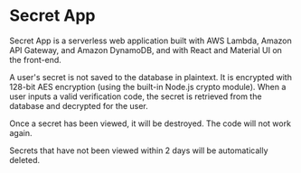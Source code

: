 # Secret App

Secret App is a serverless web application built with AWS Lambda,
Amazon API Gateway, and Amazon DynamoDB, and with React and
Material UI on the front-end.

A user's secret is not saved to the database in plaintext. It is
encrypted with 128-bit AES encryption (using the built-in Node.js
crypto module). When a user inputs a valid verification code, the
secret is retrieved from the database and decrypted for the user.

Once a secret has been viewed, it will be destroyed. The code will
not work again.

Secrets that have not been viewed within 2 days will be
automatically deleted.
